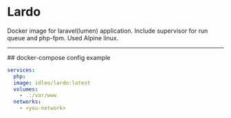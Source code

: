 # Lardo

Docker image for laravel(lumen) application.
Include supervisor for run queue and php-fpm. Used Alpine linux.
<hr>
## docker-compose config example

```yml
services:
  php:
  image: idleo/lardo:latest
  volumes:
    - .:/var/www  
  networks:
    - <you-network>
``` 